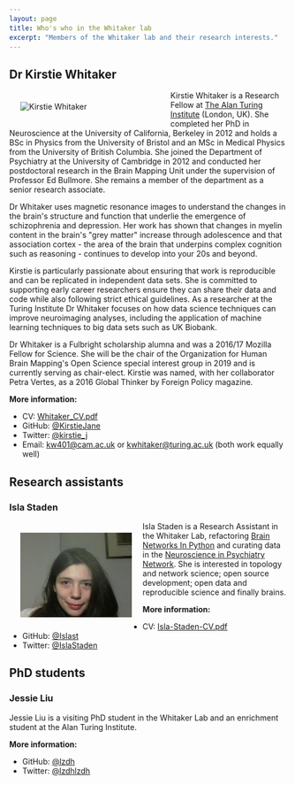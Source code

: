 ```yaml
---
layout: page
title: Who's who in the Whitaker lab
excerpt: "Members of the Whitaker lab and their research interests."
---
```


## Dr Kirstie Whitaker

<img src="/images/KW_OpenCon2016_Square.jpg" alt="Kirstie Whitaker" width="50%" align="left" hspace="20" vspace="20">


Kirstie Whitaker is a Research Fellow at [The Alan Turing Institute](https://www.turing.ac.uk/) (London, UK). She completed her PhD in Neuroscience at the University of California, Berkeley in 2012 and holds a BSc in Physics from the University of Bristol and an MSc in Medical Physics from the University of British Columbia. She joined the Department of Psychiatry at the University of Cambridge in 2012 and conducted her postdoctoral research in the Brain Mapping Unit under the supervision of Professor Ed Bullmore. She remains a member of the department as a senior research associate.

Dr Whitaker uses magnetic resonance images to understand the changes in the brain's structure and function that underlie the emergence of schizophrenia and depression. Her work has shown that changes in myelin content in the brain's "grey matter" increase through adolescence and that association cortex - the area of the brain that underpins complex cognition such as reasoning - continues to develop into your 20s and beyond.

Kirstie is particularly passionate about ensuring that work is reproducible and can be replicated in independent data sets. She is committed to supporting early career researchers ensure they can share their data and code while also following strict ethical guidelines. As a researcher at the Turing Institute Dr Whitaker focuses on how data science techniques can improve neuroimaging analyses, including the application of machine learning techniques to big data sets such as UK Biobank.

Dr Whitaker is a Fulbright scholarship alumna and was a 2016/17 Mozilla Fellow for Science. She will be the chair of the Organization for Human Brain Mapping's Open Science special interest group in 2019 and is currently serving as chair-elect. Kirstie was named, with her collaborator Petra Vertes, as a 2016 Global Thinker by Foreign Policy magazine.

__More information:__
* CV: [Whitaker_CV.pdf](https://github.com/WhitakerLab/WhitakerLabProjectManagement/blob/master/weekly-updates/Kirstie-Whitaker/Whitaker_CV.pdf)
* GitHub: [@KirstieJane](https://github.com/KirstieJane)
* Twitter: [@kirstie_j](https://twitter.com/kirstie_j)
* Email: [kw401@cam.ac.uk](mailto:kw401@cam.ac.uk) or [kwhitaker@turing.ac.uk](mailto:kwhitaker@turing.ac.uk) (both work equally well)

## Research assistants

### Isla Staden

<img src="/images/IS_whitakerblogprofile.jpg" alt="Isla Staden" width="40%" align="left" hspace="20" vspace="20">






Isla Staden is a Research Assistant in the Whitaker Lab, refactoring [Brain Networks In Python](https://github.com/WhitakerLab/BrainNetworksInPython) and curating data in the [Neuroscience in Psychiatry Network](http://www.nspn.org.uk/). She is interested in topology and network science; open source development; open data and reproducible science and finally brains.

__More information:__
* CV: [Isla-Staden-CV.pdf](https://github.com/Islast/WhitakerLabProjectManagement/blob/master/Isla-Staden/Isla-Staden-CV.pdf)
* GitHub: [@Islast](https://github.com/Islast)
* Twitter: [@IslaStaden](https://twitter.com/islastaden)

## PhD students

### Jessie Liu

Jessie Liu is a visiting PhD student in the Whitaker Lab and an enrichment student at the Alan Turing Institute.

__More information:__
* GitHub: [@lzdh](https://github.com/lzdh)
* Twitter: [@lzdhlzdh](https://twitter.com/lzdhlzdh)
